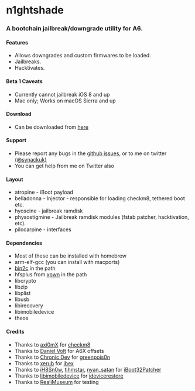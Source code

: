 # n1ghtshade

### A bootchain jailbreak/downgrade utility for A6.

#### Features

* Allows downgrades and custom firmwares to be loaded.
* Jailbreaks.
* Hacktivates.

#### Beta 1 Caveats

* Currently cannot jailbreak iOS 8 and up
* Mac only; Works on macOS Sierra and up

#### Download

* Can be downloaded from [here](https://github.com/synackuk/n1ghtshade/releases)

#### Support

* Please report any bugs in the [github issues](https://github.com/synackuk/n1ghtshade/issues), or to me on twitter [(@synackuk)](https://twitter.com/synackuk)
* You can get help from me on Twitter also

#### Layout

* atropine - iBoot payload
* belladonna - Injector - responsible for loading checkm8, tethered boot etc.
* hyoscine - jailbreak ramdisk
* physostigmine - Jailbreak ramdisk modules (fstab patcher, hacktivation, etc).
* pilocarpine - interfaces

#### Dependencies

* Most of these can be installed with homebrew
* arm-elf-gcc (you can install with macports)
* [bin2c](https://github.com/gwilymk/bin2c) in the path
* hfsplus from [xpwn](https://github.com/xerub/xpwn) in the path
* libcrypto
* libzip
* libplist
* libusb
* libirecovery
* libimobiledevice
* theos

#### Credits

* Thanks to [axi0mX](https://github.com/axi0mX) for [checkm8](https://github.com/axi0mX/ipwndfu)
* Thanks to [Daniel Volt](https://github.com/DanielVolt) for A6X offsets
* Thanks to [Chronic Dev](https://github.com/Chronic-Dev) for [greenpois0n](https://github.com/Chronic-Dev/gprc5)
* Thanks to [xerub](https://github.com/xerub) for [ibex](https://github.com/xerub/ibex)
* Thanks to [iH8Sn0w](https://github.com/ih8sn0w), [tihmstar](https://github.com/tihmstar), [nyan_satan](https://github.com/nyan_satan) for [iBoot32Patcher](https://github.com/NyanSatan/iBoot32Patcher)
* Thanks to [libimobiledevice](https://github.com/libimobiledevice/) for [idevicerestore](https://github.com/libimobiledevice/idevicerestore)
* Thanks to [RealiMuseum](https://twitter.com/RealiMuseum) for testing
